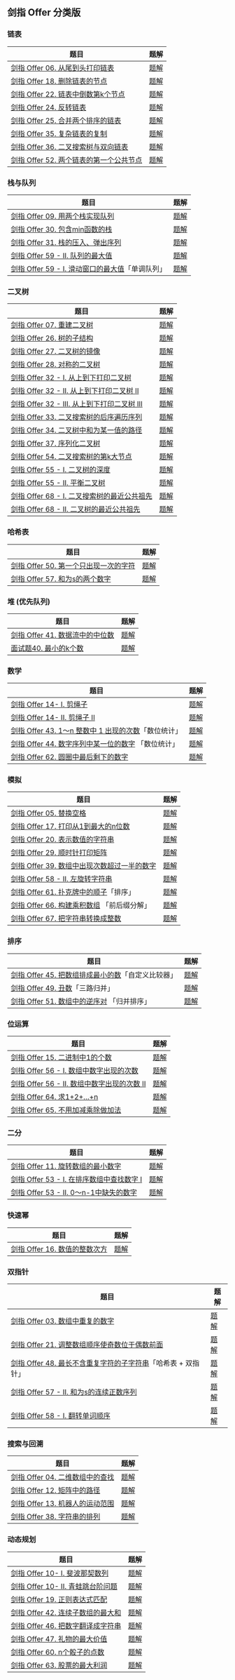 ## 剑指 Offer 分类版

### 链表

| 题目                                                         | 题解                                                         |
| ------------------------------------------------------------ | ------------------------------------------------------------ |
| [剑指 Offer 06. 从尾到头打印链表](https://leetcode.cn/problems/cong-wei-dao-tou-da-yin-lian-biao-lcof) | [题解](https://leetcode.cn/problems/cong-wei-dao-tou-da-yin-lian-biao-lcof/solution/by-tonngw-wngs/) |
| [剑指 Offer 18. 删除链表的节点](https://leetcode.cn/problems/shan-chu-lian-biao-de-jie-dian-lcof) | [题解](https://leetcode.cn/problems/shan-chu-lian-biao-de-jie-dian-lcof/solution/by-tonngw-jpvn/) |
| [剑指 Offer 22. 链表中倒数第k个节点](https://leetcode.cn/problems/lian-biao-zhong-dao-shu-di-kge-jie-dian-lcof) | [题解](https://leetcode.cn/problems/lian-biao-zhong-dao-shu-di-kge-jie-dian-lcof/solution/by-tonngw-rqg4/) |
| [剑指 Offer 24. 反转链表](https://leetcode.cn/problems/fan-zhuan-lian-biao-lcof) | [题解](https://leetcode.cn/problems/fan-zhuan-lian-biao-lcof/solution/by-tonngw-a2yr/) |
| [剑指 Offer 25. 合并两个排序的链表](https://leetcode.cn/problems/he-bing-liang-ge-pai-xu-de-lian-biao-lcof) | [题解](https://leetcode.cn/problems/he-bing-liang-ge-pai-xu-de-lian-biao-lcof/solution/by-tonngw-oj6v/) |
| [剑指 Offer 35. 复杂链表的复制](https://leetcode.cn/problems/fu-za-lian-biao-de-fu-zhi-lcof) | [题解](https://leetcode.cn/problems/fu-za-lian-biao-de-fu-zhi-lcof/solution/leetcode021-xi-lie-ti-jie-jian-zhi-offer-5vnb/) |
| [剑指 Offer 36. 二叉搜索树与双向链表](https://leetcode.cn/problems/er-cha-sou-suo-shu-yu-shuang-xiang-lian-biao-lcof/) | [题解](https://leetcode.cn/problems/er-cha-sou-suo-shu-yu-shuang-xiang-lian-biao-lcof/solution/leetcode021-xi-lie-ti-jie-jian-zhi-offer-8qpy/) |
| [剑指 Offer 52. 两个链表的第一个公共节点](https://leetcode.cn/problems/liang-ge-lian-biao-de-di-yi-ge-gong-gong-jie-dian-lcof/) | [题解](https://leetcode.cn/problems/liang-ge-lian-biao-de-di-yi-ge-gong-gong-jie-dian-lcof/solution/by-tonngw-fae0/) |

### 栈与队列

| 题目                                                         | 题解                                                         |
| ------------------------------------------------------------ | ------------------------------------------------------------ |
| [剑指 Offer 09. 用两个栈实现队列](https://leetcode.cn/problems/yong-liang-ge-zhan-shi-xian-dui-lie-lcof) | [题解](https://leetcode.cn/problems/yong-liang-ge-zhan-shi-xian-dui-lie-lcof/solution/by-tonngw-cebf/) |
| [剑指 Offer 30. 包含min函数的栈](https://leetcode.cn/problems/bao-han-minhan-shu-de-zhan-lcof) | [题解](https://leetcode.cn/problems/bao-han-minhan-shu-de-zhan-lcof/solution/by-tonngw-i64d/) |
| [剑指 Offer 31. 栈的压入、弹出序列](https://leetcode.cn/problems/zhan-de-ya-ru-dan-chu-xu-lie-lcof/) | [题解](https://leetcode.cn/problems/zhan-de-ya-ru-dan-chu-xu-lie-lcof/solution/by-tonngw-cxs4/) |
| [剑指 Offer 59 - II. 队列的最大值](https://leetcode.cn/problems/dui-lie-de-zui-da-zhi-lcof) | [题解](https://leetcode.cn/problems/dui-lie-de-zui-da-zhi-lcof/solution/by-tonngw-ipjj/) |
| [剑指 Offer 59 - I. 滑动窗口的最大值](https://leetcode.cn/problems/hua-dong-chuang-kou-de-zui-da-zhi-lcof/)「单调队列」 | [题解](https://leetcode.cn/problems/hua-dong-chuang-kou-de-zui-da-zhi-lcof/solution/by-tonngw-6guy/) |

### 二叉树

| 题目                                                         | 题解                                                         |
| ------------------------------------------------------------ | ------------------------------------------------------------ |
| [剑指 Offer 07. 重建二叉树](https://leetcode.cn/problems/zhong-jian-er-cha-shu-lcof) | [题解](https://leetcode.cn/problems/zhong-jian-er-cha-shu-lcof/solution/by-tonngw-4r9a/) |
| [剑指 Offer 26. 树的子结构](https://leetcode.cn/problems/shu-de-zi-jie-gou-lcof) | [题解](https://leetcode.cn/problems/shu-de-zi-jie-gou-lcof/solution/by-tonngw-kg8n/) |
| [剑指 Offer 27. 二叉树的镜像](https://leetcode.cn/problems/er-cha-shu-de-jing-xiang-lcof) | [题解](https://leetcode.cn/problems/er-cha-shu-de-jing-xiang-lcof/solution/by-tonngw-l316/) |
| [剑指 Offer 28. 对称的二叉树](https://leetcode.cn/problems/dui-cheng-de-er-cha-shu-lcof) | [题解](https://leetcode.cn/problems/dui-cheng-de-er-cha-shu-lcof/solution/leetcode021-xi-lie-ti-jie-jian-zhi-offer-e35h/) |
| [剑指 Offer 32 - I. 从上到下打印二叉树](https://leetcode.cn/problems/cong-shang-dao-xia-da-yin-er-cha-shu-lcof) | [题解](https://leetcode.cn/problems/cong-shang-dao-xia-da-yin-er-cha-shu-lcof/solution/leetcode021-xi-lie-ti-jie-jian-zhi-offer-kead/) |
| [剑指 Offer 32 - II. 从上到下打印二叉树 II](https://leetcode.cn/problems/cong-shang-dao-xia-da-yin-er-cha-shu-ii-lcof) | [题解](https://leetcode.cn/problems/cong-shang-dao-xia-da-yin-er-cha-shu-ii-lcof/solution/leetcode021-xi-lie-ti-jie-jian-zhi-offer-7pmz/) |
| [剑指 Offer 32 - III. 从上到下打印二叉树 III](https://leetcode.cn/problems/cong-shang-dao-xia-da-yin-er-cha-shu-iii-lcof/) | [题解](https://leetcode.cn/problems/cong-shang-dao-xia-da-yin-er-cha-shu-iii-lcof/solution/by-tonngw-nhdp/) |
| [剑指 Offer 33. 二叉搜索树的后序遍历序列](https://leetcode.cn/problems/er-cha-sou-suo-shu-de-hou-xu-bian-li-xu-lie-lcof/) | [题解](https://leetcode.cn/problems/er-cha-sou-suo-shu-de-hou-xu-bian-li-xu-lie-lcof/solution/by-tonngw-ewoj/) |
| [剑指 Offer 34. 二叉树中和为某一值的路径](https://leetcode.cn/problems/er-cha-shu-zhong-he-wei-mou-yi-zhi-de-lu-jing-lcof/) | [题解](https://leetcode.cn/problems/er-cha-shu-zhong-he-wei-mou-yi-zhi-de-lu-jing-lcof/solution/by-tonngw-0uia/) |
| [剑指 Offer 37. 序列化二叉树](https://leetcode.cn/problems/xu-lie-hua-er-cha-shu-lcof) | [题解](https://leetcode.cn/problems/xu-lie-hua-er-cha-shu-lcof/solution/leetcode021-xi-lie-ti-jie-jian-zhi-offer-e52t/) |
| [剑指 Offer 54. 二叉搜索树的第k大节点](https://leetcode.cn/problems/er-cha-sou-suo-shu-de-di-kda-jie-dian-lcof/) | [题解](https://leetcode.cn/problems/er-cha-sou-suo-shu-de-di-kda-jie-dian-lcof/solution/by-tonngw-sjqj/) |
| [剑指 Offer 55 - I. 二叉树的深度](https://leetcode.cn/problems/er-cha-shu-de-shen-du-lcof) | [题解](https://leetcode.cn/problems/er-cha-shu-de-shen-du-lcof/solution/by-tonngw-nc42/) |
| [剑指 Offer 55 - II. 平衡二叉树](https://leetcode.cn/problems/ping-heng-er-cha-shu-lcof) | [题解](https://leetcode.cn/problems/ping-heng-er-cha-shu-lcof/solution/leetcode021-xi-lie-ti-jie-jian-zhi-offer-c0jf/) |
| [剑指 Offer 68 - I. 二叉搜索树的最近公共祖先](https://leetcode.cn/problems/er-cha-sou-suo-shu-de-zui-jin-gong-gong-zu-xian-lcof/) | [题解](https://leetcode.cn/problems/er-cha-sou-suo-shu-de-zui-jin-gong-gong-zu-xian-lcof/solution/by-tonngw-cnal/) |
| [剑指 Offer 68 - II. 二叉树的最近公共祖先](https://leetcode.cn/problems/er-cha-shu-de-zui-jin-gong-gong-zu-xian-lcof/) | [题解](https://leetcode.cn/problems/er-cha-shu-de-zui-jin-gong-gong-zu-xian-lcof/solution/by-tonngw-r83y/) |

### 哈希表

| 题目                                                         | 题解                                                         |
| ------------------------------------------------------------ | ------------------------------------------------------------ |
| [剑指 Offer 50. 第一个只出现一次的字符](https://leetcode.cn/problems/di-yi-ge-zhi-chu-xian-yi-ci-de-zi-fu-lcof/) | [题解](https://leetcode.cn/problems/di-yi-ge-zhi-chu-xian-yi-ci-de-zi-fu-lcof/solution/by-tonngw-zasf/) |
| [剑指 Offer 57. 和为s的两个数字](https://leetcode.cn/problems/he-wei-sde-liang-ge-shu-zi-lcof) | [题解](https://leetcode.cn/problems/he-wei-sde-liang-ge-shu-zi-lcof/solution/by-tonngw-82iz/) |

### 堆 (优先队列)

| 题目                                                         | 题解                                                         |
| ------------------------------------------------------------ | ------------------------------------------------------------ |
| [剑指 Offer 41. 数据流中的中位数](https://leetcode.cn/problems/shu-ju-liu-zhong-de-zhong-wei-shu-lcof) | [题解](https://leetcode.cn/problems/shu-ju-liu-zhong-de-zhong-wei-shu-lcof/solution/by-tonngw-e69g/) |
| [面试题40. 最小的k个数](https://leetcode.cn/problems/zui-xiao-de-kge-shu-lcof/) | [题解](https://leetcode.cn/problems/zui-xiao-de-kge-shu-lcof/solution/by-tonngw-v8pr/) |

### 数学

| 题目                                                         | 题解                                                         |
| ------------------------------------------------------------ | ------------------------------------------------------------ |
| [剑指 Offer 14- I. 剪绳子](https://leetcode.cn/problems/jian-sheng-zi-lcof) | [题解](https://leetcode.cn/problems/jian-sheng-zi-lcof/solution/jian-zhi-offer-14-i-jian-sheng-zi-by-ton-dfeu/) |
| [剑指 Offer 14- II. 剪绳子 II](https://leetcode.cn/problems/jian-sheng-zi-ii-lcof) | [题解](https://leetcode.cn/problems/jian-sheng-zi-ii-lcof/solution/by-tonngw-fe1x/) |
| [剑指 Offer 43. 1～n 整数中 1 出现的次数](https://leetcode.cn/problems/1nzheng-shu-zhong-1chu-xian-de-ci-shu-lcof/)「数位统计」 | [题解](https://leetcode.cn/problems/1nzheng-shu-zhong-1chu-xian-de-ci-shu-lcof/solution/leetcode021-xi-lie-ti-jie-jian-zhi-offer-hbfe/) |
| [剑指 Offer 44. 数字序列中某一位的数字](https://leetcode.cn/problems/shu-zi-xu-lie-zhong-mou-yi-wei-de-shu-zi-lcof/) 「数位统计」| [题解](https://leetcode.cn/problems/shu-zi-xu-lie-zhong-mou-yi-wei-de-shu-zi-lcof/solution/by-tonngw-5h98/) |
| [剑指 Offer 62. 圆圈中最后剩下的数字](https://leetcode.cn/problems/yuan-quan-zhong-zui-hou-sheng-xia-de-shu-zi-lcof/) | [题解](https://leetcode.cn/problems/yuan-quan-zhong-zui-hou-sheng-xia-de-shu-zi-lcof/solution/jian-zhi-offer-62-yuan-quan-zhong-zui-ho-fr55/) |


### 模拟

| 题目                                                         | 题解                                                         |
| ------------------------------------------------------------ | ------------------------------------------------------------ |
| [剑指 Offer 05. 替换空格](https://leetcode.cn/problems/ti-huan-kong-ge-lcof) | [题解](https://leetcode.cn/problems/ti-huan-kong-ge-lcof/solution/by-tonngw-dmn8/) |
| [剑指 Offer 17. 打印从1到最大的n位数](https://leetcode.cn/problems/da-yin-cong-1dao-zui-da-de-nwei-shu-lcof/) | [题解](https://leetcode.cn/problems/da-yin-cong-1dao-zui-da-de-nwei-shu-lcof/solution/by-tonngw-9jd9/) |
| [剑指 Offer 20. 表示数值的字符串](https://leetcode.cn/problems/biao-shi-shu-zhi-de-zi-fu-chuan-lcof) | [题解](https://leetcode.cn/problems/biao-shi-shu-zhi-de-zi-fu-chuan-lcof/solution/by-tonngw-wx6y/) |
| [剑指 Offer 29. 顺时针打印矩阵](https://leetcode.cn/problems/shun-shi-zhen-da-yin-ju-zhen-lcof) | [题解](https://leetcode.cn/problems/shun-shi-zhen-da-yin-ju-zhen-lcof/solution/by-tonngw-yzo5/) |
| [剑指 Offer 39. 数组中出现次数超过一半的数字](https://leetcode.cn/problems/shu-zu-zhong-chu-xian-ci-shu-chao-guo-yi-ban-de-shu-zi-lcof/) | [题解](https://leetcode.cn/problems/shu-zu-zhong-chu-xian-ci-shu-chao-guo-yi-ban-de-shu-zi-lcof/solution/by-tonngw-o6eb/) |
| [剑指 Offer 58 - II. 左旋转字符串](https://leetcode.cn/problems/zuo-xuan-zhuan-zi-fu-chuan-lcof) | [题解](https://leetcode.cn/problems/zuo-xuan-zhuan-zi-fu-chuan-lcof/solution/by-tonngw-513w/) |
| [剑指 Offer 61. 扑克牌中的顺子](https://leetcode.cn/problems/bu-ke-pai-zhong-de-shun-zi-lcof)「排序」 | [题解](https://leetcode.cn/problems/bu-ke-pai-zhong-de-shun-zi-lcof/solution/leetcode021-xi-lie-ti-jie-by-tonngw-uasl/) |
| [剑指 Offer 66. 构建乘积数组](https://leetcode.cn/problems/gou-jian-cheng-ji-shu-zu-lcof) 「前后缀分解」| [题解](https://leetcode.cn/problems/gou-jian-cheng-ji-shu-zu-lcof/solution/by-tonngw-8jp7/) |
| [剑指 Offer 67. 把字符串转换成整数](https://leetcode.cn/problems/ba-zi-fu-chuan-zhuan-huan-cheng-zheng-shu-lcof/) | [题解](https://leetcode.cn/problems/ba-zi-fu-chuan-zhuan-huan-cheng-zheng-shu-lcof/solution/by-tonngw-lzqz/) |


### 排序

| 题目                                                         | 题解                                                         |
| ------------------------------------------------------------ | ------------------------------------------------------------ |
| [剑指 Offer 45. 把数组排成最小的数](https://leetcode.cn/problems/ba-shu-zu-pai-cheng-zui-xiao-de-shu-lcof/)「自定义比较器」 | [题解](https://leetcode.cn/problems/ba-shu-zu-pai-cheng-zui-xiao-de-shu-lcof/solution/by-tonngw-vbnd/) |
| [剑指 Offer 49. 丑数](https://leetcode.cn/problems/chou-shu-lcof)「三路归并」 | [题解](https://leetcode.cn/problems/chou-shu-lcof/solution/by-tonngw-f4wy/) |
| [剑指 Offer 51. 数组中的逆序对](https://leetcode.cn/problems/shu-zu-zhong-de-ni-xu-dui-lcof) 「归并排序」 | [题解](https://leetcode.cn/problems/shu-zu-zhong-de-ni-xu-dui-lcof/solution/by-tonngw-1rtb/) |


### 位运算

| 题目                                                         | 题解                                                         |
| ------------------------------------------------------------ | ------------------------------------------------------------ |
| [剑指 Offer 15. 二进制中1的个数](https://leetcode.cn/problems/er-jin-zhi-zhong-1de-ge-shu-lcof) | [题解](https://leetcode.cn/problems/er-jin-zhi-zhong-1de-ge-shu-lcof/solution/by-tonngw-an21/) |
| [剑指 Offer 56 - I. 数组中数字出现的次数](https://leetcode.cn/problems/shu-zu-zhong-shu-zi-chu-xian-de-ci-shu-lcof/) | [题解](https://leetcode.cn/problems/shu-zu-zhong-shu-zi-chu-xian-de-ci-shu-lcof/solution/by-tonngw-k6ru/) |
| [剑指 Offer 56 - II. 数组中数字出现的次数 II](https://leetcode.cn/problems/shu-zu-zhong-shu-zi-chu-xian-de-ci-shu-ii-lcof/) | [题解](https://leetcode.cn/problems/shu-zu-zhong-shu-zi-chu-xian-de-ci-shu-ii-lcof/solution/by-tonngw-hbkl/) |
| [剑指 Offer 64. 求1+2+…+n](https://leetcode.cn/problems/qiu-12n-lcof) | [题解](https://leetcode.cn/problems/qiu-12n-lcof/solution/leetcode021-xi-lie-ti-jie-jian-zhi-offer-4rdt/) |
| [剑指 Offer 65. 不用加减乘除做加法](https://leetcode.cn/problems/bu-yong-jia-jian-cheng-chu-zuo-jia-fa-lcof/) | [题解](https://leetcode.cn/problems/bu-yong-jia-jian-cheng-chu-zuo-jia-fa-lcof/solution/by-tonngw-cfp1/) |

### 二分

| 题目                                                         | 题解                                                         |
| ------------------------------------------------------------ | ------------------------------------------------------------ |
| [剑指 Offer 11. 旋转数组的最小数字](https://leetcode.cn/problems/xuan-zhuan-shu-zu-de-zui-xiao-shu-zi-lcof) | [题解](https://leetcode.cn/problems/xuan-zhuan-shu-zu-de-zui-xiao-shu-zi-lcof/solution/by-tonngw-kvy4/) |
| [剑指 Offer 53 - I. 在排序数组中查找数字 I](https://leetcode.cn/problems/zai-pai-xu-shu-zu-zhong-cha-zhao-shu-zi-lcof/) | [题解](https://leetcode.cn/problems/zai-pai-xu-shu-zu-zhong-cha-zhao-shu-zi-lcof/solution/by-tonngw-l82g/) |
| [剑指 Offer 53 - II. 0～n-1中缺失的数字](https://leetcode.cn/problems/que-shi-de-shu-zi-lcof/) | [题解](https://leetcode.cn/problems/que-shi-de-shu-zi-lcof/solution/jian-zhi-offer-53-ii-0n-1zhong-que-shi-d-zoxr/) |

### 快速幂

| 题目                                                         | 题解                                                         |
| ------------------------------------------------------------ | ------------------------------------------------------------ |
| [剑指 Offer 16. 数值的整数次方](https://leetcode.cn/problems/shu-zhi-de-zheng-shu-ci-fang-lcof) | [题解](https://leetcode.cn/problems/shu-zhi-de-zheng-shu-ci-fang-lcof/solution/by-tonngw-3fku/) |

### 双指针

| 题目                                                         | 题解                                                         |
| ------------------------------------------------------------ | ------------------------------------------------------------ |
| [剑指 Offer 03. 数组中重复的数字](https://leetcode.cn/problems/shu-zu-zhong-zhong-fu-de-shu-zi-lcof) | [题解](https://leetcode.cn/problems/shu-zu-zhong-zhong-fu-de-shu-zi-lcof/solution/jian-zhi-offer-03-shu-zu-zhong-zhong-fu-m929a/) |
| [剑指 Offer 21. 调整数组顺序使奇数位于偶数前面](https://leetcode.cn/problems/diao-zheng-shu-zu-shun-xu-shi-qi-shu-wei-yu-ou-shu-qian-mian-lcof/) | [题解](https://leetcode.cn/problems/diao-zheng-shu-zu-shun-xu-shi-qi-shu-wei-yu-ou-shu-qian-mian-lcof/solution/by-tonngw-0z4j/) |
| [剑指 Offer 48. 最长不含重复字符的子字符串](https://leetcode.cn/problems/zui-chang-bu-han-zhong-fu-zi-fu-de-zi-zi-fu-chuan-lcof/)「哈希表 + 双指针」 | [题解](https://leetcode.cn/problems/zui-chang-bu-han-zhong-fu-zi-fu-de-zi-zi-fu-chuan-lcof/solution/by-tonngw-t634/) |
| [剑指 Offer 57 - II. 和为s的连续正数序列](https://leetcode.cn/problems/he-wei-sde-lian-xu-zheng-shu-xu-lie-lcof/) | [题解](https://leetcode.cn/problems/he-wei-sde-lian-xu-zheng-shu-xu-lie-lcof/solution/by-tonngw-ytiq/) |
| [剑指 Offer 58 - I. 翻转单词顺序](https://leetcode.cn/problems/fan-zhuan-dan-ci-shun-xu-lcof) | [题解](https://leetcode.cn/problems/fan-zhuan-dan-ci-shun-xu-lcof/solution/leetcode021-xi-lie-ti-jie-jian-zhi-offer-fo98/) |


### 搜索与回溯

| 题目                                                         | 题解                                                         |
| ------------------------------------------------------------ | ------------------------------------------------------------ |
| [剑指 Offer 04. 二维数组中的查找](https://leetcode.cn/problems/er-wei-shu-zu-zhong-de-cha-zhao-lcof) | [题解](https://leetcode.cn/problems/er-wei-shu-zu-zhong-de-cha-zhao-lcof/solution/by-tonngw-9s96/) |
| [剑指 Offer 12. 矩阵中的路径](https://leetcode.cn/problems/ju-zhen-zhong-de-lu-jing-lcof) | [题解](https://leetcode.cn/problems/ju-zhen-zhong-de-lu-jing-lcof/solution/by-tonngw-k143/) |
| [剑指 Offer 13. 机器人的运动范围](https://leetcode.cn/problems/ji-qi-ren-de-yun-dong-fan-wei-lcof) | [题解](https://leetcode.cn/problems/ji-qi-ren-de-yun-dong-fan-wei-lcof/solution/by-tonngw-8p43/) |
| [剑指 Offer 38. 字符串的排列](https://leetcode.cn/problems/zi-fu-chuan-de-pai-lie-lcof) | [题解](https://leetcode.cn/problems/zi-fu-chuan-de-pai-lie-lcof/solution/by-tonngw-boj6/) |

### 动态规划

| 题目                                                         | 题解                                                         |
| ------------------------------------------------------------ | ------------------------------------------------------------ |
| [剑指 Offer 10- I. 斐波那契数列](https://leetcode.cn/problems/fei-bo-na-qi-shu-lie-lcof) | [题解](https://leetcode.cn/problems/fei-bo-na-qi-shu-lie-lcof/solution/by-tonngw-dzwy/) |
| [剑指 Offer 10- II. 青蛙跳台阶问题](https://leetcode.cn/problems/qing-wa-tiao-tai-jie-wen-ti-lcof) | [题解](https://leetcode.cn/problems/qing-wa-tiao-tai-jie-wen-ti-lcof/solution/by-tonngw-6x73/) |
| [剑指 Offer 19. 正则表达式匹配](https://leetcode.cn/problems/zheng-ze-biao-da-shi-pi-pei-lcof) | [题解](https://leetcode.cn/problems/zheng-ze-biao-da-shi-pi-pei-lcof/solution/by-tonngw-o7wo/) |
| [剑指 Offer 42. 连续子数组的最大和](https://leetcode.cn/problems/lian-xu-zi-shu-zu-de-zui-da-he-lcof) | [题解](https://leetcode.cn/problems/lian-xu-zi-shu-zu-de-zui-da-he-lcof/solution/by-tonngw-ns60/) |
| [剑指 Offer 46. 把数字翻译成字符串](https://leetcode.cn/problems/ba-shu-zi-fan-yi-cheng-zi-fu-chuan-lcof) | [题解](https://leetcode.cn/problems/ba-shu-zi-fan-yi-cheng-zi-fu-chuan-lcof/solution/by-tonngw-i3z3/) |
| [剑指 Offer 47. 礼物的最大价值](https://leetcode.cn/problems/li-wu-de-zui-da-jie-zhi-lcof) | [题解](https://leetcode.cn/problems/li-wu-de-zui-da-jie-zhi-lcof/solution/by-tonngw-y6na/) |
| [剑指 Offer 60. n个骰子的点数](https://leetcode.cn/problems/nge-tou-zi-de-dian-shu-lcof) | [题解](https://leetcode.cn/problems/nge-tou-zi-de-dian-shu-lcof/solution/by-tonngw-alah/) |
| [剑指 Offer 63. 股票的最大利润](https://leetcode.cn/problems/gu-piao-de-zui-da-li-run-lcof) | [题解](https://leetcode.cn/problems/gu-piao-de-zui-da-li-run-lcof/solution/jian-zhi-offer-63-gu-piao-de-zui-da-li-r-e10y/) |
